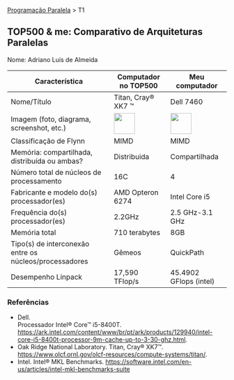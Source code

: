 [Programação Paralela](https://github.com/AndreaInfUFSM/elc139-2018a) > T1

TOP500 & me: Comparativo de Arquiteturas Paralelas
--------------------------------------------------

Nome: Adriano Luís de Almeida

| Característica                                            | Computador no TOP500  | Meu computador  |
| --------------------------------------------------------- | --------------------- | --------------- |
| Nome/Título                                               | Titan, Cray® XK7 ™    |  Dell 7460      |
| Imagem (foto, diagrama, screenshot, etc.)                 | <img src="https://www.olcf.ornl.gov/wp-content/uploads/2013/01/titan_front.jpg" width="48"> | <img src="https://i.dell.com/sites/csimages/Videos_Images/en/69227bce-ff5c-4525-9fe2-64a4ae7cec5d.jpg" width="48">|
| Classificação de Flynn                                    | MIMD                  | MIMD            |
| Memória: compartilhada, distribuída ou ambas?             | Distribuida           | Compartilhada   |
| Número total de núcleos de processamento                  | 16C                   | 4               |
| Fabricante e modelo do(s) processador(es)                 | AMD Opteron 6274      | Intel Core i5   |
| Frequência do(s) processador(es)                          | 2.2GHz                | 2.5 GHz-3.1 GHz |
| Memória total                                             | 710 terabytes         | 8GB             |
| Tipo(s) de interconexão entre os núcleos/processadores    | Gêmeos                | QuickPath       |
| Desempenho Linpack                                        | 17,590 TFlop/s        | 45.4902 GFlops (intel)  |

### Referências
- Dell. 	
Processador Intel® Core™ i5-8400T. https://ark.intel.com/content/www/br/pt/ark/products/129940/intel-core-i5-8400t-processor-9m-cache-up-to-3-30-ghz.html.
- Oak Ridge National Laboratory. Titan, Cray® XK7™. https://www.olcf.ornl.gov/olcf-resources/compute-systems/titan/.
- Intel. Intel® MKL Benchmarks. https://software.intel.com/en-us/articles/intel-mkl-benchmarks-suite
